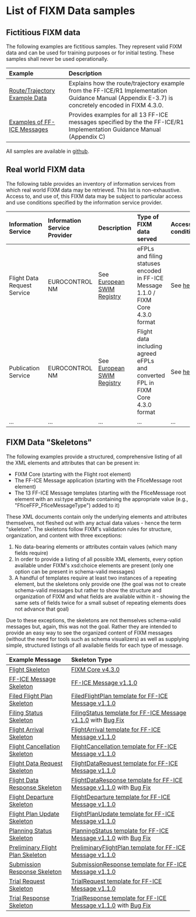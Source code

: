 # List of FIXM Data samples

## Fictitious FIXM data
The following examples are fictitious samples. They represent valid FIXM data and can be used for training purposes or for initial testing.
These samples shall never be used operationally.

|Example|Description|
|:-|:-|
| [Route/Trajectory Example Data](/fixm-in-support-of-ffice/example_data.md)   |  Explains how the route/trajectory example from the FF-ICE/R1 Implementation Guidance Manual (Appendix E-3.7) is concretely encoded in FIXM 4.3.0.|
| [Examples of FF-ICE Messages](/fixm-in-support-of-ffice/example_messages.md) |  Provides examples for all 13 FF-ICE messages specified by the the FF-ICE/R1 Implementation Guidance Manual (Appendix C) |

All samples are available in [github][GIHUB_SAMPLES_REPOSITORY].


## Real world FIXM data

The following table provides an inventory of information services from which real world FIXM data may be retrieved. This list is non-exhaustive. 
Access to, and use of, this FIXM data may be subject to particular access and use conditions specified by the information service provider.

| Information Service | Information Service Provider | Description | Type of FIXM data served | Access conditions |
|:-|:-|:-|:-|:-|
|Flight Data Request Service|EUROCONTROL NM|See [European SWIM Registry][EUROCONTROL_FLIGHT_DATA_REQUEST_SERVICE_DESCRIPTION] |eFPLs and filing statuses encoded in FF-ICE Message 1.1.0 / FIXM Core 4.3.0 format | See [here][EUROCONTROL_NM_B2B_SERVICES] |
|Publication Service|EUROCONTROL NM|See [European SWIM Registry][EUROCONTROL_PUBLICATION_SERVICE_DESCRIPTION]|Flight data including agreed eFPLs and converted FPL in FIXM Core 4.3.0 format | See [here][EUROCONTROL_NM_B2B_SERVICES] |
|...|...|...|...|...|


## FIXM Data "Skeletons"

The following examples provide a structured, comprehensive listing of all the XML elements and attributes that can be present in:  
- FIXM Core (starting with the Flight root element)
- The FF-ICE Message application (starting with the FficeMessage root element)
- The 13 FF-ICE Message templates (starting with the FficeMessage root element with an xsi:type attribute containing the appropriate value (e.g., "FficeFFP_FficeMessageType") added to it)

These XML documents contain only the underlying elements and attributes themselves, not fleshed out with any actual data values - hence the term "skeleton".  The skeletons follow FIXM's validation rules for structure, organization, and content with three exceptions:  
1. No data-bearing elements or attributes contain values (which many fields require)
2. In order to provide a listing of all possible XML elements, every option available under FIXM's xsd:choice elements are present (only one option can be present in schema-valid messages)
3. A handful of templates require at least two instances of a repeating element, but the skeletons only provide one (the goal was not to create schema-valid messages but rather to show the structure and organization of FIXM and what fields are available within it - showing the same sets of fields twice for a small subset of repeating elements does not advance that goal)

Due to these exceptions, the skeletons are not themselves schema-valid messages but, again, this was not the goal.  Rather they are intended to provide an easy way to see the organized content of FIXM messages (without the need for tools such as schema visualizers) as well as supplying simple, structured listings of all available fields for each type of message.

| Example Message | Skeleton Type |
|:-|:-|
| [Flight Skeleton][FixmCore_Skeleton] | [FIXM Core v4.3.0][FixmCore] |
| [FF-ICE Message Skeleton][FficeMsg_Skeleton] | [FF-ICE Message v1.1.0][FficeMsg] |
| [Filed Flight Plan Skeleton][FficeFFP_Skeleton] | [FiledFlightPlan template for FF-ICE Message v1.1.0][FficeFFP] |
| [Filing Status Skeleton][FficeFS_Skeleton] | [FilingStatus template for FF-ICE Message v1.1.0][FficeFS] with [Bug Fix][BugFix] |
| [Flight Arrival Skeleton][FficeFA_Skeleton] | [FlightArrival template for FF-ICE Message v1.1.0][FficeFA] |
| [Flight Cancellation Skeleton][FficeFC_Skeleton] | [FlightCancellation template for FF-ICE Message v1.1.0][FficeFC] |
| [Flight Data Request Skeleton][FficeFDRQ_Skeleton] | [FlightDataRequest template for FF-ICE Message v1.1.0][FficeFDRQ] |
| [Flight Data Response Skeleton][FficeFDRP_Skeleton] | [FlightDataResponse template for FF-ICE Message v1.1.0][FficeFDRP] with [Bug Fix][BugFix] |
| [Flight Departure Skeleton][FficeFD_Skeleton] | [FlightDeparture template for FF-ICE Message v1.1.0][FficeFD] |
| [Flight Plan Update Skeleton][FficeFPU_Skeleton] | [FlightPlanUpdate template for FF-ICE Message v1.1.0][FficeFPU] |
| [Planning Status Skeleton][FficePS_Skeleton] | [PlanningStatus template for FF-ICE Message v1.1.0][FficePS] with [Bug Fix][BugFix] |
| [Preliminary Flight Plan Skeleton][FficePFP_Skeleton] | [PreliminaryFlightPlan template for FF-ICE Message v1.1.0][FficePFP] |
| [Submission Response Skeleton][FficeSR_Skeleton] | [SubmissionResponse template for FF-ICE Message v1.1.0][FficeSR] |
| [Trial Request Skeleton][FficeTRQ_Skeleton] | [TrialRequest template for FF-ICE Message v1.1.0][FficeTRQ] |
| [Trial Response Skeleton][FficeTRP_Skeleton] | [TrialResponse template for FF-ICE Message v1.1.0][FficeTRP] with [Bug Fix][BugFix] |

[EUROCONTROL_FLIGHT_DATA_REQUEST_SERVICE_DESCRIPTION]: https://eur-registry.swim.aero/services/eurocontrol-nm-flightdatarequestservice-270
[EUROCONTROL_PUBLICATION_SERVICE_DESCRIPTION]: https://eur-registry.swim.aero/services/eurocontrol-nm-publicationservice-270
[EUROCONTROL_NM_B2B_SERVICES]: https://www.eurocontrol.int/service/network-manager-business-business-b2b-web-services

[GIHUB_SAMPLES_REPOSITORY]: ./assets/downloads

[FixmCore]: https://www.fixm.aero/releases/FFICE-Msg-1.1.0/schemas/core/Fixm.xsd
[FficeMsg]: https://www.fixm.aero/releases/FFICE-Msg-1.1.0/schemas/applications/fficemessage/FficeMessage.xsd
[FficeFFP]: https://www.fixm.aero/releases/FFICE-Msg-1.1.0/schemas/applications/fficemessage/fficetemplates/filedflightplan/FiledFlightPlan.xsd
[FficeFS]: https://www.fixm.aero/releases/FFICE-Msg-1.1.0/schemas/applications/fficemessage/fficetemplates/filingstatus/FilingStatus.xsd
[FficeFA]: https://www.fixm.aero/releases/FFICE-Msg-1.1.0/schemas/applications/fficemessage/fficetemplates/flightarrival/FlightArrival.xsd
[FficeFC]: https://www.fixm.aero/releases/FFICE-Msg-1.1.0/schemas/applications/fficemessage/fficetemplates/flightcancellation/FlightCancellation.xsd
[FficeFDRQ]: https://www.fixm.aero/releases/FFICE-Msg-1.1.0/schemas/applications/fficemessage/fficetemplates/flightdatarequest/FlightDataRequest.xsd
[FficeFDRP]: https://www.fixm.aero/releases/FFICE-Msg-1.1.0/schemas/applications/fficemessage/fficetemplates/flightdataresponse/FlightDataResponse.xsd
[FficeFD]: https://www.fixm.aero/releases/FFICE-Msg-1.1.0/schemas/applications/fficemessage/fficetemplates/flightdeparture/FlightDeparture.xsd
[FficeFPU]: https://www.fixm.aero/releases/FFICE-Msg-1.1.0/schemas/applications/fficemessage/fficetemplates/flightplanupdate/FlightPlanUpdate.xsd
[FficePS]: https://www.fixm.aero/releases/FFICE-Msg-1.1.0/schemas/applications/fficemessage/fficetemplates/planningstatus/PlanningStatus.xsd
[FficePFP]: https://www.fixm.aero/releases/FFICE-Msg-1.1.0/schemas/applications/fficemessage/fficetemplates/preliminaryflightplan/PreliminaryFlightPlan.xsd
[FficeSR]: https://www.fixm.aero/releases/FFICE-Msg-1.1.0/schemas/applications/fficemessage/fficetemplates/submissionresponse/SubmissionResponse.xsd
[FficeTRQ]: https://www.fixm.aero/releases/FFICE-Msg-1.1.0/schemas/applications/fficemessage/fficetemplates/trialrequest/TrialRequest.xsd
[FficeTRP]: https://www.fixm.aero/releases/FFICE-Msg-1.1.0/schemas/applications/fficemessage/fficetemplates/trialresponse/TrialResponse.xsd
[BugFix]: https://www.fixm.aero/releases/FFICE-Msg-1.1.0/schemas/extensions/fficemessagebugfix/FficeMessageBugFix.xsd

[FixmCore_Skeleton]: .//assets/downloads/Flight_Skeleton.xml
[FficeMsg_Skeleton]: .//assets/downloads/FficeMessage_Skeleton.xml
[FficeFFP_Skeleton]: .//assets/downloads/FiledFlightPlan_Skeleton.xml
[FficeFS_Skeleton]: .//assets/downloads/FilingStatus_Skeleton.xml
[FficeFA_Skeleton]: .//assets/downloads/FlightArrival_Skeleton.xml
[FficeFC_Skeleton]: .//assets/downloads/FlightCancellation_Skeleton.xml
[FficeFDRQ_Skeleton]: .//assets/downloads/FlightDataRequest_Skeleton.xml
[FficeFDRP_Skeleton]: .//assets/downloads/FlightDataResponse_Skeleton.xml
[FficeFD_Skeleton]: .//assets/downloads/FlightDeparture_Skeleton.xml
[FficeFPU_Skeleton]: .//assets/downloads/FlightPlanUpdate_Skeleton.xml
[FficePS_Skeleton]: .//assets/downloads/PlanningStatus_Skeleton.xml
[FficePFP_Skeleton]: .//assets/downloads/PreliminaryFlightPlan_Skeleton.xml
[FficeSR_Skeleton]: .//assets/downloads/SubmissionResponse_Skeleton.xml
[FficeTRQ_Skeleton]: .//assets/downloads/TrialRequest_Skeleton.xml
[FficeTRP_Skeleton]: .//assets/downloads/TrialResponse_Skeleton.xml
